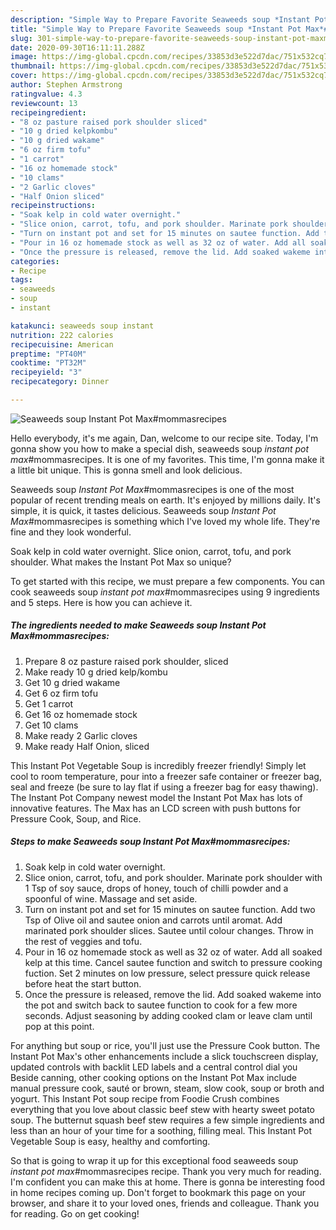 ```yaml
---
description: "Simple Way to Prepare Favorite Seaweeds soup *Instant Pot Max*#mommasrecipes"
title: "Simple Way to Prepare Favorite Seaweeds soup *Instant Pot Max*#mommasrecipes"
slug: 301-simple-way-to-prepare-favorite-seaweeds-soup-instant-pot-maxmommasrecipes
date: 2020-09-30T16:11:11.288Z
image: https://img-global.cpcdn.com/recipes/33853d3e522d7dac/751x532cq70/seaweeds-soup-instant-pot-maxmommasrecipes-recipe-main-photo.jpg
thumbnail: https://img-global.cpcdn.com/recipes/33853d3e522d7dac/751x532cq70/seaweeds-soup-instant-pot-maxmommasrecipes-recipe-main-photo.jpg
cover: https://img-global.cpcdn.com/recipes/33853d3e522d7dac/751x532cq70/seaweeds-soup-instant-pot-maxmommasrecipes-recipe-main-photo.jpg
author: Stephen Armstrong
ratingvalue: 4.3
reviewcount: 13
recipeingredient:
- "8 oz pasture raised pork shoulder sliced"
- "10 g dried kelpkombu"
- "10 g dried wakame"
- "6 oz firm tofu"
- "1 carrot"
- "16 oz homemade stock"
- "10 clams"
- "2 Garlic cloves"
- "Half Onion sliced"
recipeinstructions:
- "Soak kelp in cold water overnight."
- "Slice onion, carrot, tofu, and pork shoulder. Marinate pork shoulder with 1 Tsp of soy sauce, drops of honey, touch of chilli powder and a spoonful of wine. Massage and set aside."
- "Turn on instant pot and set for 15 minutes on sautee function. Add two Tsp of Olive oil and sautee onion and carrots until aromat. Add marinated pork shoulder slices. Sautee until colour changes. Throw in the rest of veggies and tofu."
- "Pour in 16 oz homemade stock as well as 32 oz of water. Add all soaked kelp at this time. Cancel sautee function and switch to pressure cooking fuction. Set 2 minutes on low pressure, select pressure quick release before heat the start button."
- "Once the pressure is released, remove the lid. Add soaked wakeme into the pot and switch back to sautee function to cook for a few more seconds. Adjust seasoning by adding cooked clam or leave clam until pop at this point."
categories:
- Recipe
tags:
- seaweeds
- soup
- instant

katakunci: seaweeds soup instant 
nutrition: 222 calories
recipecuisine: American
preptime: "PT40M"
cooktime: "PT32M"
recipeyield: "3"
recipecategory: Dinner

---
```



![Seaweeds soup *Instant Pot Max*#mommasrecipes](https://img-global.cpcdn.com/recipes/33853d3e522d7dac/751x532cq70/seaweeds-soup-instant-pot-maxmommasrecipes-recipe-main-photo.jpg)

Hello everybody, it's me again, Dan, welcome to our recipe site. Today, I'm gonna show you how to make a special dish, seaweeds soup *instant pot max*#mommasrecipes. It is one of my favorites. This time, I'm gonna make it a little bit unique. This is gonna smell and look delicious.

Seaweeds soup *Instant Pot Max*#mommasrecipes is one of the most popular of recent trending meals on earth. It's enjoyed by millions daily. It's simple, it is quick, it tastes delicious. Seaweeds soup *Instant Pot Max*#mommasrecipes is something which I've loved my whole life. They're fine and they look wonderful.

Soak kelp in cold water overnight. Slice onion, carrot, tofu, and pork shoulder. What makes the Instant Pot Max so unique?


To get started with this recipe, we must prepare a few components. You can cook seaweeds soup *instant pot max*#mommasrecipes using 9 ingredients and 5 steps. Here is how you can achieve it.

<!--inarticleads1-->

##### The ingredients needed to make Seaweeds soup *Instant Pot Max*#mommasrecipes:

1. Prepare 8 oz pasture raised pork shoulder, sliced
1. Make ready 10 g dried kelp/kombu
1. Get 10 g dried wakame
1. Get 6 oz firm tofu
1. Get 1 carrot
1. Get 16 oz homemade stock
1. Get 10 clams
1. Make ready 2 Garlic cloves
1. Make ready Half Onion, sliced


This Instant Pot Vegetable Soup is incredibly freezer friendly! Simply let cool to room temperature, pour into a freezer safe container or freezer bag, seal and freeze (be sure to lay flat if using a freezer bag for easy thawing). The Instant Pot Company newest model the Instant Pot Max has lots of innovative features. The Max has an LCD screen with push buttons for Pressure Cook, Soup, and Rice. 

<!--inarticleads2-->

##### Steps to make Seaweeds soup *Instant Pot Max*#mommasrecipes:

1. Soak kelp in cold water overnight.
1. Slice onion, carrot, tofu, and pork shoulder. Marinate pork shoulder with 1 Tsp of soy sauce, drops of honey, touch of chilli powder and a spoonful of wine. Massage and set aside.
1. Turn on instant pot and set for 15 minutes on sautee function. Add two Tsp of Olive oil and sautee onion and carrots until aromat. Add marinated pork shoulder slices. Sautee until colour changes. Throw in the rest of veggies and tofu.
1. Pour in 16 oz homemade stock as well as 32 oz of water. Add all soaked kelp at this time. Cancel sautee function and switch to pressure cooking fuction. Set 2 minutes on low pressure, select pressure quick release before heat the start button.
1. Once the pressure is released, remove the lid. Add soaked wakeme into the pot and switch back to sautee function to cook for a few more seconds. Adjust seasoning by adding cooked clam or leave clam until pop at this point.


For anything but soup or rice, you&#39;ll just use the Pressure Cook button. The Instant Pot Max&#39;s other enhancements include a slick touchscreen display, updated controls with backlit LED labels and a central control dial you Beside canning, other cooking options on the Instant Pot Max include manual pressure cook, sauté or brown, steam, slow cook, soup or broth and yogurt. This Instant Pot soup recipe from Foodie Crush combines everything that you love about classic beef stew with hearty sweet potato soup. The butternut squash beef stew requires a few simple ingredients and less than an hour of your time for a soothing, filling meal. This Instant Pot Vegetable Soup is easy, healthy and comforting. 

So that is going to wrap it up for this exceptional food seaweeds soup *instant pot max*#mommasrecipes recipe. Thank you very much for reading. I'm confident you can make this at home. There is gonna be interesting food in home recipes coming up. Don't forget to bookmark this page on your browser, and share it to your loved ones, friends and colleague. Thank you for reading. Go on get cooking!
